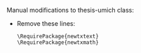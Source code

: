  Manual modifications to thesis-umich class:

- Remove these lines:
    ```
    \RequirePackage{newtxtext}
    \RequirePackage{newtxmath}
    ```
